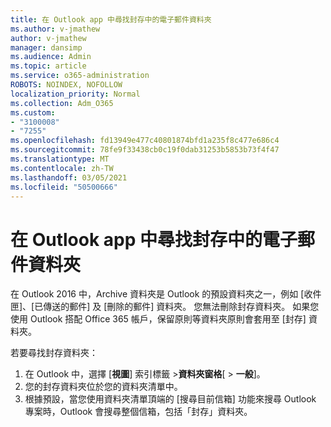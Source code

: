 ```yaml
---
title: 在 Outlook app 中尋找封存中的電子郵件資料夾
ms.author: v-jmathew
author: v-jmathew
manager: dansimp
ms.audience: Admin
ms.topic: article
ms.service: o365-administration
ROBOTS: NOINDEX, NOFOLLOW
localization_priority: Normal
ms.collection: Adm_O365
ms.custom:
- "3100008"
- "7255"
ms.openlocfilehash: fd13949e477c40801874bfd1a235f8c477e686c4
ms.sourcegitcommit: 78fe9f33438cb0c19f0dab31253b5853b73f4f47
ms.translationtype: MT
ms.contentlocale: zh-TW
ms.lasthandoff: 03/05/2021
ms.locfileid: "50500666"
---
```

# <a name="find-email-in-archive-folder-in-outlook-app"></a>在 Outlook app 中尋找封存中的電子郵件資料夾

在 Outlook 2016 中，Archive 資料夾是 Outlook 的預設資料夾之一，例如 [收件匣]、[已傳送的郵件] 及 [刪除的郵件] 資料夾。 您無法刪除封存資料夾。 如果您使用 Outlook 搭配 Office 365 帳戶，保留原則等資料夾原則會套用至 [封存] 資料夾。

若要尋找封存資料夾：

1. 在 Outlook 中，選擇 [**視圖**] 索引標籤 >**資料夾窗格**[  >  **一般**]。
2. 您的封存資料夾位於您的資料夾清單中。
3. 根據預設，當您使用資料夾清單頂端的 [搜尋目前信箱] 功能來搜尋 Outlook 專案時，Outlook 會搜尋整個信箱，包括「封存」資料夾。
